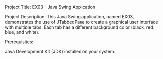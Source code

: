 Project Title: EX03 - Java Swing Application

Project Description:
This Java Swing application, named EX03, demonstrates the use of JTabbedPane to create a graphical user interface with multiple tabs. Each tab has a different background color (black, red, blue, and white).

Prerequisites:

Java Development Kit (JDK) installed on your system.
